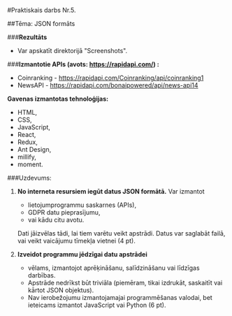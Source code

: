 #Praktiskais darbs Nr.5.

##Tēma: JSON formāts


###**Rezultāts**
 - Var apskatīt direktorijā "Screenshots".


###**Izmantotie APIs (avots: https://rapidapi.com/) :**
  - Coinranking - https://rapidapi.com/Coinranking/api/coinranking1
  - NewsAPI - https://rapidapi.com/bonaipowered/api/news-api14


**Gavenas izmantotas tehnoloģijas:**
  - HTML,
  - CSS,
  - JavaScript,
  - React,
  - Redux,
  - Ant Design,
  - millify,
  - moment.


###Uzdevums:
1. **No interneta resursiem iegūt datus JSON formātā.**
   Var izmantot
   - lietojumprogrammu saskarnes (APIs),
   - GDPR datu pieprasījumu,
   - vai kādu citu avotu.

   Dati jāizvēlas tādi, lai tiem varētu veikt apstrādi. Datus var saglabāt failā, vai veikt vaicājumu tīmekļa vietnei (4 pt).


3. **Izveidot programmu jēdzīgai datu apstrādei**
   - vēlams, izmantojot aprēķināšanu, salīdzināšanu vai līdzīgas darbības.
   - Apstrāde nedrīkst būt triviāla (piemēram, tikai izdrukāt, saskaitīt vai kārtot JSON objektus).
   - Nav ierobežojumu izmantojamajai programmēšanas valodai, bet ieteicams izmantot JavaScript vai Python (6 pt).
